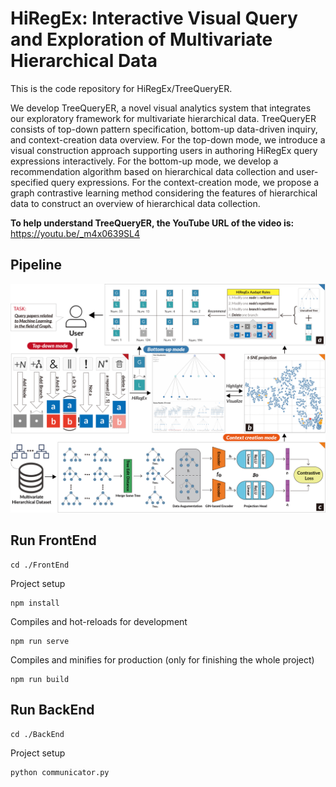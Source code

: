# HiRegEx: Interactive Visual Query and Exploration of Multivariate Hierarchical Data

This is the code repository for HiRegEx/TreeQueryER.

We develop TreeQueryER, a novel visual analytics system that integrates our exploratory framework for multivariate hierarchical data.
TreeQueryER consists of top-down pattern specification, bottom-up data-driven inquiry, and context-creation data overview.
For the top-down mode, we introduce a visual construction approach supporting users in authoring HiRegEx query expressions interactively. 
For the bottom-up mode, we develop a recommendation algorithm based on hierarchical data collection and user-specified query expressions. 
For the context-creation mode, we propose a graph contrastive learning method considering the features of hierarchical data to construct an overview of hierarchical data collection.

**To help understand TreeQueryER, the YouTube URL of the video is:** https://youtu.be/_m4x0639SL4

## Pipeline
![](./image/pipeline.jpg)

## Run FrontEnd
```
cd ./FrontEnd
```

Project setup
```
npm install
```

Compiles and hot-reloads for development
```
npm run serve
```

Compiles and minifies for production (only for finishing the whole project)
```
npm run build
```

## Run BackEnd
```
cd ./BackEnd
```

Project setup
```
python communicator.py
```

